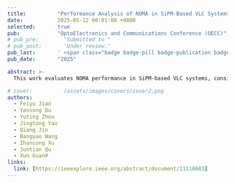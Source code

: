 ```yaml
---
title:          "Performance Analysis of NOMA in SiPM-Based VLC Systems"
date:           2025-05-12 00:01:00 +0800
selected:       true
pub:            "OptoElectronics and Communications Conference (OECC)"
# pub_pre:        "Submitted to "
# pub_post:       'Under review.'
pub_last:       ' <span class="badge badge-pill badge-publication badge-success">Conference Poster</span>'
pub_date:       "2025"

abstract: >-
  This work evaluates NOMA performance in SiPM-based VLC systems, considering nonlinearity and Poisson statistics. Results reveal that nonlinearity affects NOMA-OMA's achievable rate relative advantage; and optimal BER requires precise power allocation and ambient light control.

# cover:          /assets/images/covers/cover2.png
authors:
  - Feiyu Jiao
  - Yansong Du
  - Yuting Zhou
  - Jingtong Yao
  - Qiang Jin
  - Bangyao Wang
  - Zhancong Xu
  - Juntian Qu
  - Xun Guan#
links:
  link: [https://ieeexplore.ieee.org/abstract/document/11110603]
---
```

